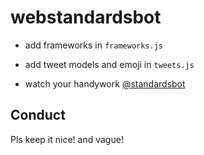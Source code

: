 # webstandardsbot

- add frameworks in `frameworks.js`
- add tweet models and emoji in `tweets.js`

- watch your handywork <a href="https://twitter.com/standardsbot">@standardsbot</a>

## Conduct
Pls keep it nice! and vague!
